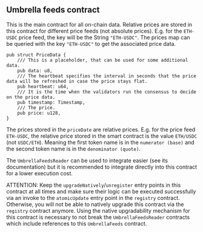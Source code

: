 ## Umbrella feeds contract

This is the main contract for all on-chain data. 
Relative prices are stored in this contract for different price feeds (not absolute prices). 
E.g. for the `ETH-USDC` price feed, the key will be the String `"ETH-USDC"`. The prices map can be queried with the key `"ETH-USDC"` to get the associated price data.

```
pub struct PriceData {
    /// This is a placeholder, that can be used for some additional data.
    pub data: u8,
    /// The heartbeat specifies the interval in seconds that the price data will be refreshed in case the price stays flat.
    pub heartbeat: u64,
    /// It is the time when the validators run the consensus to decide on the price data.
    pub timestamp: Timestamp,
    /// The price.
    pub price: u128,
}
```

The prices stored in the `priceDate` are relative prices. E.g. for the price feed `ETH-USDC`, the relative price stored in the smart contract is the value `ETH/USDC` (not `USDC/ETH`). Meaning the first token name is in the `numerator (base)` and the second token name is in the `denominator (quote)`.

The `UmbrellaFeedsReader` can be used to integrate easier (see its documentation) but it is recommended to integrate directly into this contract for a lower execution cost.

ATTENTION: Keep the `upgradeNatively`/`unregister` entry points in this contract at all times and make sure their logic can be
executed successfully via an invoke to the `atomicUpdate` entry point in the `registry` contract. Otherwise, you will not be able to
natively upgrade this contract via the `registry` contract anymore.
Using the native upgradability mechanism for this contract is necessary to not break the `UmbrellaFeedsReader` contracts
which include references to this `UmbrellaFeeds` contract.
